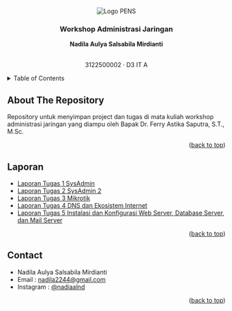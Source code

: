 <a name="readme-top"></a>

<!-- PROJECT LOGO -->
<br />
<div align="center">
  <img src="../image/LogoPens.png" alt="Logo PENS">

  <h3 align="center">Workshop Administrasi Jaringan</h3>

  <p align="center">
    <strong>Nadila Aulya Salsabila Mirdianti</strong>
    <br />
    <br />
    <p>3122500002 · D3 IT A</p>
  </p>
</div>



<!-- TABLE OF CONTENTS -->
<details>
  <summary>Table of Contents</summary>
  <ol>
    <li>
      <a href="#about-the-repository">About The Project</a>
      <a href="#laporan"></a>
    <li><a href="#contact">Contact</a></li>
  </ol>
</details>

<!-- ABOUT THE PROJECT -->
## About The Repository

Repository untuk menyimpan project dan tugas di mata kuliah workshop administrasi jaringan yang diampu oleh Bapak Dr. Ferry Astika Saputra, S.T., M.Sc.

<p align="right">(<a href="#readme-top">back to top</a>)</p>

## Laporan
-  <a href="https://github.com/nadiaalnd/WAJ/tree/main/WAJ-Tugas1">Laporan Tugas 1 SysAdmin</a>
-  <a href="https://github.com/nadiaalnd/WAJ/tree/main/WAJ-Tugas2">Laporan Tugas 2 SysAdmin 2</a>
-  <a href="https://github.com/nadiaalnd/WAJ/tree/main/WAJ-Tugas3">Laporan Tugas 3 Mikrotik</a>
-  <a href="https://github.com/nadiaalnd/WAJ/tree/main/WAJ-Tugas4">Laporan Tugas 4 DNS dan Ekosistem Internet</a>
-  <a href="https://github.com/nadiaalnd/WAJ/tree/main/WAJ-Tugas5">Laporan Tugas 5 Instalasi dan Konfigurasi Web Server, Database Server, dan Mail Server</a>

<p align="right">(<a href="#readme-top">back to top</a>)</p>

<!-- CONTACT -->
## Contact

- Nadila Aulya Salsabila Mirdianti
- Email : nadila2244@gmail.com
- Instagram : [@nadiaalnd](https://instagram.com/nadiaalnd)

<p align="right">(<a href="#readme-top">back to top</a>)</p>
